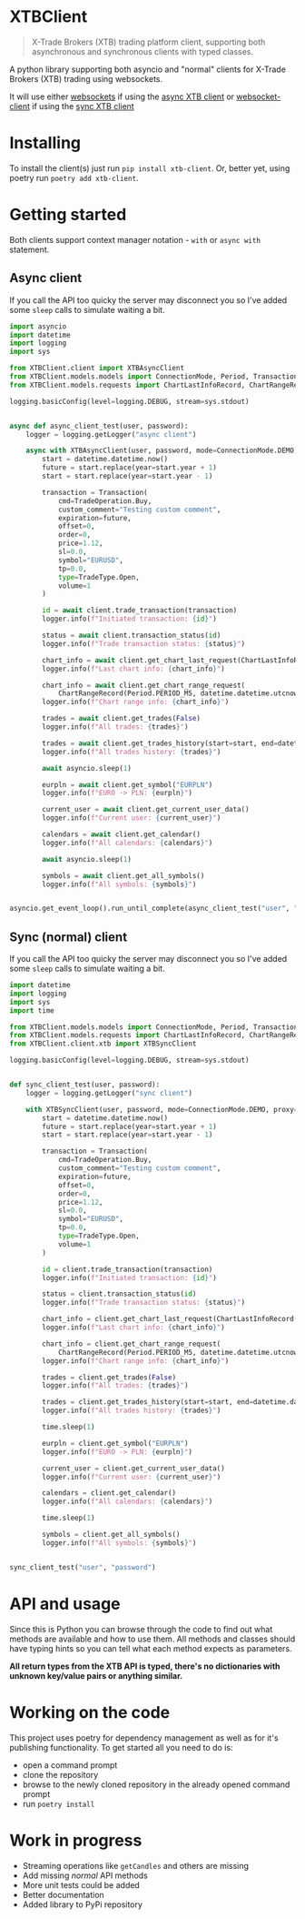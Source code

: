 # XTBClient

> X-Trade Brokers (XTB) trading platform client, supporting both asynchronous and synchronous clients with typed classes.

A python library supporting both asyncio and "normal" clients for X-Trade Brokers (XTB) trading using websockets.

It will use either [websockets](https://websockets.readthedocs.io/en/stable/) if using the [async XTB client](XTBClient/client/axtb.py) or [websocket-client](https://websocket-client.readthedocs.io/en/latest/) if using the [sync XTB client](XTBClient/client/xtb.py)

# Installing
To install the client(s) just run `pip install xtb-client`.
Or, better yet, using poetry run `poetry add xtb-client`.

# Getting started
Both clients support context manager notation  - `with` or `async with` statement.

## Async client
If you call the API too quicky the server may disconnect you so I've added some `sleep` calls to simulate waiting a bit.

```python
import asyncio
import datetime
import logging
import sys

from XTBClient.client import XTBAsyncClient
from XTBClient.models.models import ConnectionMode, Period, Transaction, TradeOperation, TradeType
from XTBClient.models.requests import ChartLastInfoRecord, ChartRangeRecord

logging.basicConfig(level=logging.DEBUG, stream=sys.stdout)


async def async_client_test(user, password):
    logger = logging.getLogger("async client")

    async with XTBAsyncClient(user, password, mode=ConnectionMode.DEMO) as client:
        start = datetime.datetime.now()
        future = start.replace(year=start.year + 1)
        start = start.replace(year=start.year - 1)

        transaction = Transaction(
            cmd=TradeOperation.Buy,
            custom_comment="Testing custom comment",
            expiration=future,
            offset=0,
            order=0,
            price=1.12,
            sl=0.0,
            symbol="EURUSD",
            tp=0.0,
            type=TradeType.Open,
            volume=1
        )

        id = await client.trade_transaction(transaction)
        logger.info(f"Initiated transaction: {id}")

        status = await client.transaction_status(id)
        logger.info(f"Trade transaction status: {status}")

        chart_info = await client.get_chart_last_request(ChartLastInfoRecord(Period.PERIOD_M5, datetime.datetime.now(), "EURPLN"))
        logger.info(f"Last chart info: {chart_info}")

        chart_info = await client.get_chart_range_request(
            ChartRangeRecord(Period.PERIOD_M5, datetime.datetime.utcnow(), datetime.datetime.now(), "EURPLN", ticks=5))
        logger.info(f"Chart range info: {chart_info}")

        trades = await client.get_trades(False)
        logger.info(f"All trades: {trades}")

        trades = await client.get_trades_history(start=start, end=datetime.datetime.now())
        logger.info(f"All trades history: {trades}")

        await asyncio.sleep(1)

        eurpln = await client.get_symbol("EURPLN")
        logger.info(f"EURO -> PLN: {eurpln}")

        current_user = await client.get_current_user_data()
        logger.info(f"Current user: {current_user}")

        calendars = await client.get_calendar()
        logger.info(f"All calendars: {calendars}")

        await asyncio.sleep(1)

        symbols = await client.get_all_symbols()
        logger.info(f"All symbols: {symbols}")


asyncio.get_event_loop().run_until_complete(async_client_test("user", "password"))
```

## Sync (normal) client
If you call the API too quicky the server may disconnect you so I've added some `sleep` calls to simulate waiting a bit.

```python
import datetime
import logging
import sys
import time

from XTBClient.models.models import ConnectionMode, Period, Transaction, TradeOperation, TradeType
from XTBClient.models.requests import ChartLastInfoRecord, ChartRangeRecord
from XTBClient.client.xtb import XTBSyncClient

logging.basicConfig(level=logging.DEBUG, stream=sys.stdout)


def sync_client_test(user, password):
    logger = logging.getLogger("sync client")

    with XTBSyncClient(user, password, mode=ConnectionMode.DEMO, proxy=None) as client:
        start = datetime.datetime.now()
        future = start.replace(year=start.year + 1)
        start = start.replace(year=start.year - 1)

        transaction = Transaction(
            cmd=TradeOperation.Buy,
            custom_comment="Testing custom comment",
            expiration=future,
            offset=0,
            order=0,
            price=1.12,
            sl=0.0,
            symbol="EURUSD",
            tp=0.0,
            type=TradeType.Open,
            volume=1
        )

        id = client.trade_transaction(transaction)
        logger.info(f"Initiated transaction: {id}")

        status = client.transaction_status(id)
        logger.info(f"Trade transaction status: {status}")

        chart_info = client.get_chart_last_request(ChartLastInfoRecord(Period.PERIOD_M5, datetime.datetime.now(), "EURPLN"))
        logger.info(f"Last chart info: {chart_info}")

        chart_info = client.get_chart_range_request(
            ChartRangeRecord(Period.PERIOD_M5, datetime.datetime.utcnow(), datetime.datetime.now(), "EURPLN", ticks=5))
        logger.info(f"Chart range info: {chart_info}")

        trades = client.get_trades(False)
        logger.info(f"All trades: {trades}")

        trades = client.get_trades_history(start=start, end=datetime.datetime.now())
        logger.info(f"All trades history: {trades}")

        time.sleep(1)

        eurpln = client.get_symbol("EURPLN")
        logger.info(f"EURO -> PLN: {eurpln}")

        current_user = client.get_current_user_data()
        logger.info(f"Current user: {current_user}")

        calendars = client.get_calendar()
        logger.info(f"All calendars: {calendars}")

        time.sleep(1)

        symbols = client.get_all_symbols()
        logger.info(f"All symbols: {symbols}")


sync_client_test("user", "password")
```

# API and usage
Since this is Python you can browse through the code to find out what methods are available and how to use them.
All methods and classes should have typing hints so you can tell what each method expects as parameters.

**All return types from the XTB API is typed, there's no dictionaries with unknown key/value pairs or anything similar.**

# Working on the code
This project uses poetry for dependency management as well as for it's publishing functionality.
To get started all you need to do is:
  - open a command prompt
  - clone the repository
  - browse to the newly cloned repository in the already opened command prompt
  - run `poetry install`


# Work in progress
 - Streaming operations like `getCandles` and others are missing
 - Add missing *normal* API methods
 - More unit tests could be added
 - Better documentation
 - Added library to PyPi repository